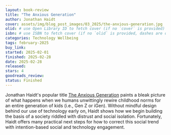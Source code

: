 ```yaml
---
layout: book-review
title: "The Anxious Generation"
author: Jonathan Haidt
cover: assets/img/blog_post_images/03_2025/the-anxious-generation.jpg
olid: # use Open Library ID to fetch cover (if no `cover` is provided)
isbn: # use ISBN to fetch cover (if no `olid` is provided, dashes are optional)
categories: Technology Wellbeing
tags: february-2025
buy_link:
started: 2025-02-01
finished: 2025-02-28
date: 2025-02-28
released: 
stars: 4
goodreads_review: 
status: Finished
---
```


Jonathan Haidt's popular title [The Anxious Generation](https://www.anxiousgeneration.com/book) paints a bleak picture of what happens when we humans unwittingly rewire childhood norms for an entire generation of kids (i.e., Gen Z or iGen). Without mindful design behind our use of technology early on, Haidt shows how we begin building the basis of a society riddled with distrust and social isolation. Fortunately, Haidt offers many practical next steps for how to correct this social trend with intention-based social and technology engagement.
